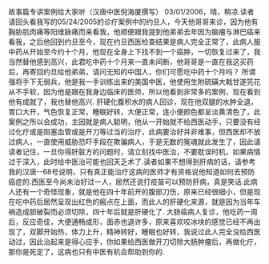 故事篇专讲案例给大家听（汉唐中医倪海厦撰写）
03/01/2006，晴，稍凉.读者请回头看我写的05/24/2005的诊疗案例中的约旦人，今天他哥哥来诊，因为他有胸胁肌肉痛等阳维脉痛而来看我，他顺便跟我提到他弟弟去年因为脑瘤与淋巴癌来看我，之后他回到约旦至今，现在约旦西医检查结果是病人完全正常了，此病人服中药从开始至今约十个月，他现在全身上下找不到一个癌肿，一切恢复过来了，我当然替他感到高兴，此君吃中药十个月来一直未间断，他哥哥是一直在我这买药后，再寄回约旦给他弟弟，请问无知的中国人，你们可愿吃中药十个月吗？  所谓强将手下无弱兵，他是我一手训练出来的美国中医，他使用生附硫磺大戟甘遂笎花从不手软，因为他是跟在我身边临床的医师，所以他看到非常多的案例，现在看到他有成就了，我也替他高兴.
肝硬化腹积水的病人回诊，现在他双腿的水肿全退，胃口大开，气色恢复正常，睡眠好转，大便正常，连小便颜色都呈淡黄清色了，此案例之所以会成功，主因就是病人聪明，他从一开始就不给西医动手，只要没有经过化疗或是阻塞血管或是开刀等过当的治疗，此病要治好并非难事，但西医却不放过病人，一直使用威胁恐吓手段在欺骗病人，于是无数的冤魂就此发生了，因此请读者记住，一旦你得肝脏方的问题时，请立刻找中医治，不要耽误时机，如果病情过于深入，此时给中医治可能也回天乏术了.读者如果不想得到肝病的话，请参考我的汉唐--68号说明，只有真正能治疗这病的医师才有资格说他知道如何去预防癌症的.西医至今尚未治好过一人，居然还说打疫苗可以预防肝病，真是笑话.此病人还有一个奇怪现象，就是他在四十年前开的腹部刀伤，原来已经很细小，但是现在吃中药后居然呈现出红色的瘢点在上面，而此人的肝硬化来源，就是因为当年车祸造成胆破裂而必须切除，四十年后就是肝硬化了.
大肠癌病人复诊，他吃药一周后，反应奇佳，大便通畅成形，面赤也退许多，原来喜欢咬冰块的感觉已经不再出现了，双脚开始热，体力上升，精神转好，睡眠也好转，我说过此人完全没给西医动过，因此治起来是得心应手，你如果给西医做开刀切除大肠肿瘤后，再做化疗，那你是死定了，这病也只有中医有机会帮助到你的.